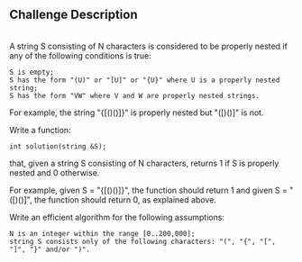 ## Challenge Description
<br/>
A string S consisting of N characters is considered to be properly nested if any of the following conditions is true:

    S is empty;
    S has the form "(U)" or "[U]" or "{U}" where U is a properly nested string;
    S has the form "VW" where V and W are properly nested strings.

For example, the string "{[()()]}" is properly nested but "([)()]" is not.

Write a function:

    int solution(string &S);

that, given a string S consisting of N characters, returns 1 if S is properly nested and 0 otherwise.

For example, given S = "{[()()]}", the function should return 1 and given S = "([)()]", the function should return 0, as explained above.

Write an efficient algorithm for the following assumptions:

    N is an integer within the range [0..200,000];
    string S consists only of the following characters: "(", "{", "[", "]", "}" and/or ")".
